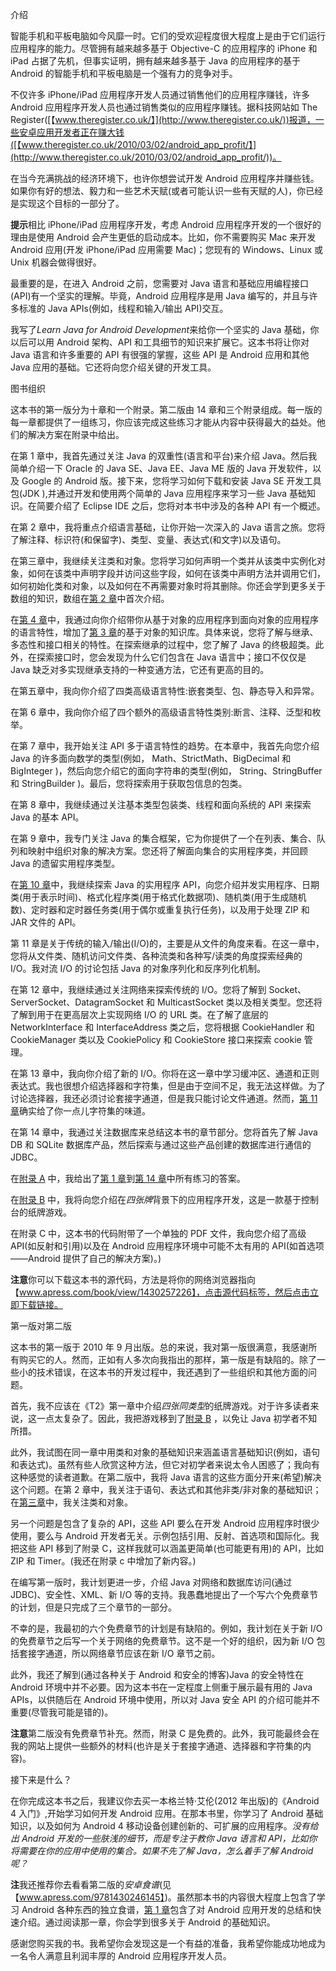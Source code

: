 介绍

智能手机和平板电脑如今风靡一时。它们的受欢迎程度很大程度上是由于它们运行应用程序的能力。尽管拥有越来越多基于 Objective-C 的应用程序的 iPhone 和 iPad 占据了先机，但事实证明，拥有越来越多基于 Java 的应用程序的基于 Android 的智能手机和平板电脑是一个强有力的竞争对手。

不仅许多 iPhone/iPad 应用程序开发人员通过销售他们的应用程序赚钱，许多 Android 应用程序开发人员也通过销售类似的应用程序赚钱。据科技网站如 The Register([【www.theregister.co.uk/】](http://www.theregister.co.uk/))报道，一些安卓应用开发者正在赚大钱([【www.theregister.co.uk/2010/03/02/android_app_profit/】](http://www.theregister.co.uk/2010/03/02/android_app_profit/))。

在当今充满挑战的经济环境下，也许你想尝试开发 Android 应用程序并赚些钱。如果你有好的想法、毅力和一些艺术天赋(或者可能认识一些有天赋的人)，你已经是实现这个目标的一部分了。

**提示**相比 iPhone/iPad 应用程序开发，考虑 Android 应用程序开发的一个很好的理由是使用 Android 会产生更低的启动成本。比如，你不需要购买 Mac 来开发 Android 应用(开发 iPhone/iPad 应用需要 Mac)；您现有的 Windows、Linux 或 Unix 机器会做得很好。

最重要的是，在进入 Android 之前，您需要对 Java 语言和基础应用编程接口(API)有一个坚实的理解。毕竟，Android 应用程序是用 Java 编写的，并且与许多标准的 Java APIs(例如，线程和输入/输出 API)交互。

我写了*Learn Java for Android Development*来给你一个坚实的 Java 基础，你以后可以用 Android 架构、API 和工具细节的知识来扩展它。这本书将让你对 Java 语言和许多重要的 API 有很强的掌握，这些 API 是 Android 应用和其他 Java 应用的基础。它还将向您介绍关键的开发工具。

图书组织

这本书的第一版分为十章和一个附录。第二版由 14 章和三个附录组成。每一版的每一章都提供了一组练习，你应该完成这些练习才能从内容中获得最大的益处。他们的解决方案在附录中给出。

在第 1 章中，我首先通过关注 Java 的双重性(语言和平台)来介绍 Java。然后我简单介绍一下 Oracle 的 Java SE、Java EE、Java ME 版的 Java 开发软件，以及 Google 的 Android 版。接下来，您将学习如何下载和安装 Java SE 开发工具包(JDK ),并通过开发和使用两个简单的 Java 应用程序来学习一些 Java 基础知识。在简要介绍了 Eclipse IDE 之后，您将对本书中涉及的各种 API 有一个概述。

在第 2 章中，我将重点介绍语言基础，让你开始一次深入的 Java 语言之旅。您将了解注释、标识符(和保留字)、类型、变量、表达式(和文字)以及语句。

在第三章中，我继续关注类和对象。您将学习如何声明一个类并从该类中实例化对象，如何在该类中声明字段并访问这些字段，如何在该类中声明方法并调用它们，如何初始化类和对象，以及如何在不再需要对象时将其删除。你还会学到更多关于数组的知识，数组在[第 2 章](02.html)中首次介绍。

在[第 4 章](04.html)中，我通过向你介绍带你从基于对象的应用程序到面向对象的应用程序的语言特性，增加了[第 3 章](03.html)的基于对象的知识库。具体来说，您将了解与继承、多态性和接口相关的特性。在探索继承的过程中，您了解了 Java 的终极超类。此外，在探索接口时，您会发现为什么它们包含在 Java 语言中；接口不仅仅是 Java 缺乏对多实现继承支持的一种变通方法，它还有更高的目的。

在第五章中，我向你介绍了四类高级语言特性:嵌套类型、包、静态导入和异常。

在第 6 章中，我向你介绍了四个额外的高级语言特性类别:断言、注释、泛型和枚举。

在第 7 章中，我开始关注 API 多于语言特性的趋势。在本章中，我首先向您介绍 Java 的许多面向数学的类型(例如， Math、StrictMath、BigDecimal 和 BigInteger )，然后向您介绍它的面向字符串的类型(例如， String、StringBuffer 和 StringBuilder )。最后，您将探索用于获取包信息的包类。

在第 8 章中，我继续通过关注基本类型包装类、线程和面向系统的 API 来探索 Java 的基本 API。

在第 9 章中，我专门关注 Java 的集合框架，它为你提供了一个在列表、集合、队列和映射中组织对象的解决方案。您还将了解面向集合的实用程序类，并回顾 Java 的遗留实用程序类型。

在[第 10 章](10.html)中，我继续探索 Java 的实用程序 API，向您介绍并发实用程序、日期类(用于表示时间)、格式化程序类(用于格式化数据项)、随机类(用于生成随机数)、定时器和定时器任务类(用于偶尔或重复执行任务)，以及用于处理 ZIP 和 JAR 文件的 API。

第 11 章是关于传统的输入/输出(I/O)的，主要是从文件的角度来看。在这一章中，您将从文件类、随机访问文件类、各种流类和各种写/读类的角度探索经典的 I/O。我对流 I/O 的讨论包括 Java 的对象序列化和反序列化机制。

在第 12 章中，我继续通过关注网络来探索传统的 I/O。您将了解到 Socket、ServerSocket、DatagramSocket 和 MulticastSocket 类以及相关类型。您还将了解到用于在更高层次上实现网络 I/O 的 URL 类。在了解了底层的 NetworkInterface 和 InterfaceAddress 类之后，您将根据 CookieHandler 和 CookieManager 类以及 CookiePolicy 和 CookieStore 接口来探索 cookie 管理。

在第 13 章中，我向你介绍了新的 I/O。你将在这一章中学习缓冲区、通道和正则表达式。我也很想介绍选择器和字符集，但是由于空间不足，我无法这样做。为了讨论选择器，我还必须讨论套接字通道，但是我只能讨论文件通道。然而，[第 11 章](11.html)确实给了你一点儿字符集的味道。

在第 14 章中，我通过关注数据库来总结这本书的章节部分。您将首先了解 Java DB 和 SQLite 数据库产品，然后探索与通过这些产品创建的数据库进行通信的 JDBC。

在[附录 A](15.html) 中，我给出了[第 1 章](01.html)到[第 14 章](14.html)中所有练习的答案。

在[附录 B](16.html) 中，我将向您介绍在*四张牌*背景下的应用程序开发，这是一款基于控制台的纸牌游戏。

在附录 C 中，这本书的代码附带了一个单独的 PDF 文件，我向您介绍了高级 API(如反射和引用)以及在 Android 应用程序环境中可能不太有用的 API(如首选项——Android 提供了自己的解决方案)。)

**注意**你可以下载这本书的源代码，方法是将你的网络浏览器指向【www.apress.com/book/view/1430257226】，点击源代码标签，然后点击立即下载链接。

第一版对第二版

这本书的第一版于 2010 年 9 月出版。总的来说，我对第一版很满意，我感谢所有购买它的人。然而，正如有人多次向我指出的那样，第一版是有缺陷的。除了一些小的技术错误，在这本书的开发过程中，我还遇到了一些组织和其他方面的问题。

首先，我不应该在《T2》第一章中介绍*四张同类型*的纸牌游戏。对于许多读者来说，这一点太复杂了。因此，我把游戏移到了[附录 B](16.html) ，以免让 Java 初学者不知所措。

此外，我试图在同一章中用类和对象的基础知识来涵盖语言基础知识(例如，语句和表达式)。虽然有些人欣赏这种方法，但它对初学者来说太令人困惑了；我向有这种感觉的读者道歉。在第二版中，我将 Java 语言的这些方面分开来(希望)解决这个问题。在第 2 章中，我关注于语句、表达式和其他非类/非对象的基础知识；在[第三章](03.html)中，我关注类和对象。

另一个问题是包含了复杂的 API，这些 API 要么在开发 Android 应用程序时很少使用，要么与 Android 开发者无关。示例包括引用、反射、首选项和国际化。我把这些 API 移到了附录 C，这样我就可以涵盖更简单(也可能更有用)的 API，比如 ZIP 和 Timer。(我还在附录 c 中增加了新内容。)

在编写第一版时，我计划更进一步，介绍 Java 对网络和数据库访问(通过 JDBC)、安全性、XML、新 I/O 等的支持。我愚蠢地提出了一个写六个免费章节的计划，但是只完成了三个章节的一部分。

不幸的是，我最初的六个免费章节的计划是有缺陷的。例如，我计划在关于新 I/O 的免费章节之后写一个关于网络的免费章节。这不是一个好的组织，因为新 I/O 包括套接字通道，所以网络章节应该在新 I/O 章节之前。

此外，我还了解到(通过各种关于 Android 和安全的博客)Java 的安全特性在 Android 环境中并不必要。因为这本书在一定程度上侧重于展示最有用的 Java APIs，以供随后在 Android 环境中使用，所以对 Java 安全 API 的介绍可能并不重要(尽管我可能是错的)。

**注意**第二版没有免费章节补充。然而，附录 C 是免费的。此外，我可能最终会在我的网站上提供一些额外的材料(也许是关于套接字通道、选择器和字符集的内容)。

接下来是什么？

在你完成这本书之后，我建议你去买一本格兰特·艾伦(2012 年出版)的《Android 4 入门》,开始学习如何开发 Android 应用。在那本书里，你学习了 Android 基础知识，以及如何为 Android 4 移动设备创建创新的、可扩展的应用程序。*没有给出 Android 开发的一些肤浅的细节，而是专注于教你 Java 语言和 API，比如你将需要在你的应用中使用的集合。如果不先了解 Java，怎么着手了解 Android 呢？*

**注**我还推荐你去看看第二版的*安卓食谱*(见【www.apress.com/9781430246145】)。虽然那本书的内容很大程度上包含了学习 Android 各种东西的独立食谱，[第 1 章](01.html)包含了对 Android 应用开发的总结和快速介绍。通过阅读那一章，你会学到很多关于 Android 的基础知识。

感谢您购买我的书。我希望你会发现这是一个有益的准备，我希望你能成功地成为一名令人满意且利润丰厚的 Android 应用程序开发人员。
